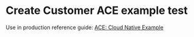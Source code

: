# Create Customer ACE example test

Use in production reference guide: [ACE: Cloud Native Example](https://production-gitops.dev/guides/cp4i/ace/cloud-native-example/example/)
